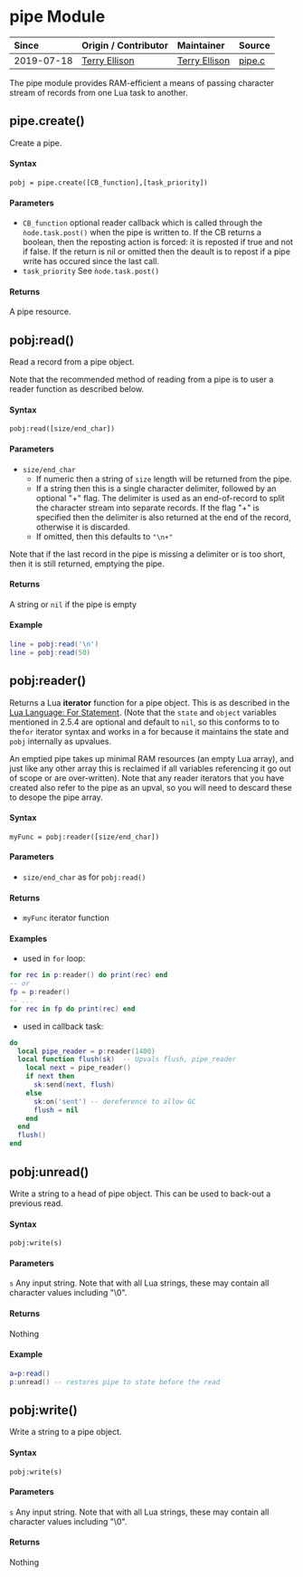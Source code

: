 # pipe Module
| Since  | Origin / Contributor  | Maintainer  | Source  |
| :----- | :-------------------- | :---------- | :------ |
| 2019-07-18 | [Terry Ellison](https://github.com/TerryE) | [Terry Ellison](https://github.com/TerryE) | [pipe.c](../../app/modules/pipe.c)|

The pipe module provides RAM-efficient a means of passing character stream of records from one Lua
task to another.

## pipe.create()

Create a pipe.

#### Syntax
`pobj = pipe.create([CB_function],[task_priority])`

#### Parameters
- `CB_function` optional reader callback which is called through the `ǹode.task.post()` when the pipe is written to.  If the CB returns a boolean, then the reposting action is forced: it is reposted if true and not if false. If the return is nil or omitted then the deault is to repost if a pipe write has occured since the last call.
-  `task_priority` See `ǹode.task.post()`

#### Returns
A pipe resource.

## pobj:read()

Read a record from a pipe object.

Note that the recommended method of reading from a pipe is to user a reader function as described below.

#### Syntax
`pobj:read([size/end_char])`

#### Parameters
- `size/end_char`
	- If numeric then a string of `size` length will be returned from the pipe.
	- If a string then this is a single character delimiter, followed by an optional "+" flag.  The delimiter is used as an end-of-record to split the character stream into separate records.  If the flag "+" is  specified then the delimiter is also returned at the end of the record, otherwise it is discarded.
  - If omitted, then this defaults to `"\n+"`

Note that if the last record in the pipe is missing a delimiter or is too short, then it is still returned, emptying the pipe.

#### Returns
A string or `nil` if the pipe is empty

#### Example
```lua
line = pobj:read('\n')
line = pobj:read(50)
```

## pobj:reader()

Returns a Lua **iterator** function for a pipe object.  This is as described in the
[Lua Language: For Statement](http://www.lua.org/manual/5.1/manual.html#2.4.5). \(Note that the
`state` and `object` variables mentioned in 2.5.4 are optional and default to `nil`, so this
conforms to to the`for` iterator syntax and works in a for because it maintains the state and `pobj`
internally as upvalues.

An emptied pipe takes up minimal RAM resources (an empty Lua array), and just like any other array
this is reclaimed if all variables referencing it go out of scope or are over-written).  Note
that any reader iterators that you have created also refer to the pipe as an upval, so you will
need to descard these to desope the pipe array.

#### Syntax
`myFunc = pobj:reader([size/end_char])`

#### Parameters
- `size/end_char` as for `pobj:read()`

#### Returns
-  `myFunc` iterator function

#### Examples

-  used in `for` loop:
```lua
for rec in p:reader() do print(rec) end
-- or
fp = p:reader()
-- ...
for rec in fp do print(rec) end
```

-  used in callback task:
```Lua
do
  local pipe_reader = p:reader(1400)
  local function flush(sk)  -- Upvals flush, pipe_reader
    local next = pipe_reader()
    if next then
      sk:send(next, flush)
    else
      sk:on('sent') -- dereference to allow GC
      flush = nil
    end
  end
  flush()
end
```

## pobj:unread()

Write a string to a head of pipe object.  This can be used to back-out a previous read.

#### Syntax
`pobj:write(s)`

#### Parameters
`s` Any input string.  Note that with all Lua strings, these may contain all character values including "\0".

#### Returns
Nothing

#### Example

```Lua
a=p:read()
p:unread() -- restores pipe to state before the read
```

## pobj:write()

Write a string to a pipe object.

#### Syntax
`pobj:write(s)`

#### Parameters
`s` Any input string.  Note that with all Lua strings, these may contain all character values including "\0".

#### Returns
Nothing

